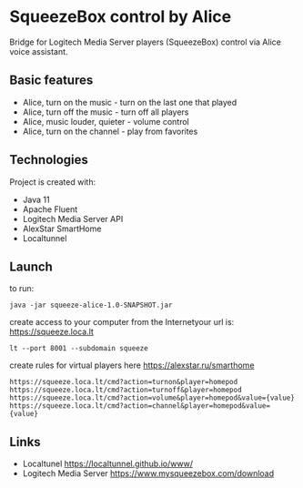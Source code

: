 # SqueezeBox control by Alice
Bridge for Logitech Media Server players (SqueezeBox) control via Alice voice assistant.
## Basic features
* Alice, turn on the music - turn on the last one that played
* Alice, turn off the music - turn off all players
* Alice, music louder, quieter - volume control
* Alice, turn on the channel - play from favorites
## Technologies
Project is created with:
* Java 11
* Apache Fluent
* Logitech Media Server API
* AlexStar SmartHome
* Localtunnel
## Launch
to run:
```
java -jar squeeze-alice-1.0-SNAPSHOT.jar
```
create access to your computer from the Internetyour url is: https://squeeze.loca.lt

```
lt --port 8001 --subdomain squeeze
```

create rules for virtual players here
https://alexstar.ru/smarthome

```
https://squeeze.loca.lt/cmd?action=turnon&player=homepod
https://squeeze.loca.lt/cmd?action=turnoff&player=homepod
https://squeeze.loca.lt/cmd?action=volume&player=homepod&value={value}
https://squeeze.loca.lt/cmd?action=channel&player=homepod&value={value}
```
## Links
* Localtunel
https://localtunnel.github.io/www/
* Logitech Media Server
https://www.mysqueezebox.com/download